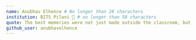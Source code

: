 ```yaml
---
name: Anubhav Elhence # No longer than 28 characters
institution: BITS Pilani 🚩 # no longer than 58 characters
quote: The best memories were not just made outside the classroom, but inside too. # no longer than 100 characters, avoid using quotes(") to guarantee the format remains the same.
github_user: anubhavelhence
---
```

